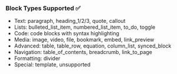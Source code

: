 ### Block Types Supported ✅

- Text: paragraph, heading_1/2/3, quote, callout
- Lists: bulleted_list_item, numbered_list_item, to_do, toggle
- Code: code blocks with syntax highlighting
- Media: image, video, file, bookmark, embed, link_preview
- Advanced: table, table_row, equation, column_list, synced_block
- Navigation: table_of_contents, breadcrumb, link_to_page
- Formatting: divider
- Special: template, unsupported
